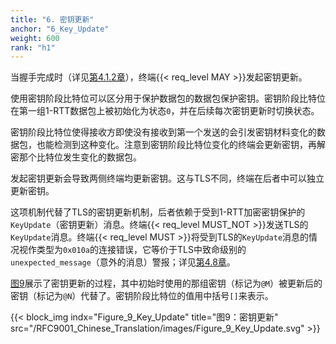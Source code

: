 ```yaml
---
title: "6. 密钥更新"
anchor: "6_Key_Update"
weight: 600
rank: "h1"
---
```


当握手完成时（详见[第4.1.2章]()），终端{{< req_level MAY >}}发起密钥更新。

使用密钥阶段比特位可以区分用于保护数据包的数据包保护密钥。密钥阶段比特位在第一组1-RTT数据包上被初始化为状态`0`，并在后续每次密钥更新时切换状态。

密钥阶段比特位使得接收方即使没有接收到第一个发送的会引发密钥材料变化的数据包，也能检测到这种变化。注意到密钥阶段比特位变化的终端会更新密钥，再解密那个比特位发生变化的数据包。

发起密钥更新会导致两侧终端均更新密钥。这与TLS不同，终端在后者中可以独立更新密钥。

这项机制代替了TLS的密钥更新机制，后者依赖于受到1-RTT加密密钥保护的`KeyUpdate`（密钥更新）消息。终端{{< req_level MUST_NOT >}}发送TLS的`KeyUpdate`消息。终端{{< req_level MUST >}}将受到TLS的`KeyUpdate`消息的情况视作类型为`0x010a`的连接错误，它等价于TLS中致命级别的`unexpected_message`（意外的消息）警报；详见[第4.8章]()。

[图9]()展示了密钥更新的过程，其中初始时使用的那组密钥（标记为`@M`）被更新后的密钥（标记为`@N`）代替了。密钥阶段比特位的值用中括号`[]`来表示。

{{< block_img
indx="Figure_9_Key_Update"
title="图9：密钥更新"
src="/RFC9001_Chinese_Translation/images/Figure_9_Key_Update.svg" >}}
